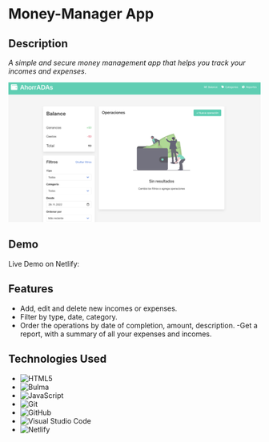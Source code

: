 # Money-Manager App

## Description

 _A simple and secure money management app that helps you track your incomes and expenses._ 

![This is an image](/Images/my-img.png)

## Demo

Live Demo on Netlify:

## Features
- Add, edit and delete new incomes or expenses.
- Filter by type, date, category. 
- Order the operations by date of completion, amount, description. 
-Get a report, with a summary of all your expenses and incomes. 



## Technologies Used

- ![HTML5](https://img.shields.io/badge/html5-%23E34F26.svg?style=for-the-badge&logo=html5&logoColor=white)
- ![Bulma](https://img.shields.io/badge/Bulma-00D1B2.svg?style=for-the-badge&logo=Bulma&logoColor=white)
- ![JavaScript](https://img.shields.io/badge/javascript-%23323330.svg?style=for-the-badge&logo=javascript&logoColor=%23F7DF1E)
- ![Git](https://img.shields.io/badge/git-%23F05033.svg?style=for-the-badge&logo=git&logoColor=white)
- ![GitHub](https://img.shields.io/badge/github-%23121011.svg?style=for-the-badge&logo=github&logoColor=white)
- ![Visual Studio Code](https://img.shields.io/badge/Visual%20Studio%20Code-0078d7.svg?style=for-the-badge&logo=visual-studio-code&logoColor=white)
- ![Netlify](https://img.shields.io/badge/netlify-%23000000.svg?style=for-the-badge&logo=netlify&logoColor=#00C7B7)